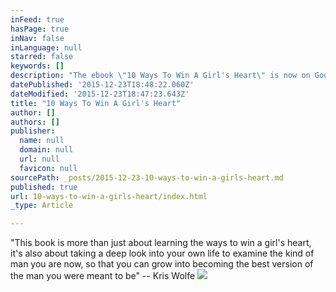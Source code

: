 ```yaml
---
inFeed: true
hasPage: true
inNav: false
inLanguage: null
starred: false
keywords: []
description: "The ebook \"10 Ways To Win A Girl's Heart\" is now on GoodGuySwag.com."
datePublished: '2015-12-23T18:48:22.060Z'
dateModified: '2015-12-23T18:47:23.643Z'
title: "10 Ways To Win A Girl's Heart"
author: []
authors: []
publisher:
  name: null
  domain: null
  url: null
  favicon: null
sourcePath: _posts/2015-12-23-10-ways-to-win-a-girls-heart.md
published: true
url: 10-ways-to-win-a-girls-heart/index.html
_type: Article

---
```

"This book is more than just about learning the ways to win a girl's heart, it's also about taking a deep look into your own life to examine the kind of man you are now, so that you can grow into becoming the best version of the man you were meant to be" -- Kris Wolfe
![](https://the-grid-user-content.s3-us-west-2.amazonaws.com/b65794c7-0b26-4c0f-bfa1-7de08d954338.jpg)